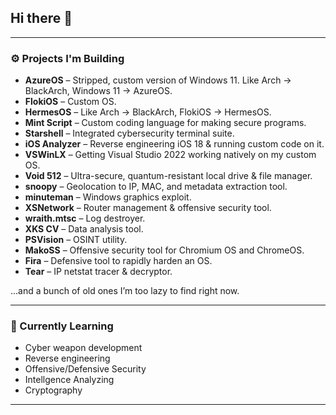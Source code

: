 ## Hi there 👋

<!--
About me - I'm American and I want to make advanced American-made software because I'm tired of everything being Chinese. That sounds... 😂
-->



---

### ⚙️ Projects I'm Building

- **AzureOS** – Stripped, custom version of Windows 11. Like Arch → BlackArch, Windows 11 → AzureOS.
- **FlokiOS** – Custom OS.
- **HermesOS** – Like Arch → BlackArch, FlokiOS → HermesOS.
- **Mint Script** – Custom coding language for making secure programs.
- **Starshell** – Integrated cybersecurity terminal suite.
- **iOS Analyzer** – Reverse engineering iOS 18 & running custom code on it.
- **VSWinLX** – Getting Visual Studio 2022 working natively on my custom OS.
- **Void 512** – Ultra-secure, quantum-resistant local drive & file manager.
- **snoopy** – Geolocation to IP, MAC, and metadata extraction tool.
- **minuteman** – Windows graphics exploit.
- **XSNetwork** – Router management & offensive security tool.
- **wraith.mtsc** – Log destroyer.
- **XKS CV** – Data analysis tool.
- **PSVision** – OSINT utility.
- **MakoSS** – Offensive security tool for Chromium OS and ChromeOS.
- **Fira** – Defensive tool to rapidly harden an OS.
- **Tear** – IP netstat tracer & decryptor.

...and a bunch of old ones I’m too lazy to find right now.

---

### 🧪 Currently Learning
- Cyber weapon development
- Reverse engineering
- Offensive/Defensive Security
- Intellgence Analyzing
- Cryptography


---


